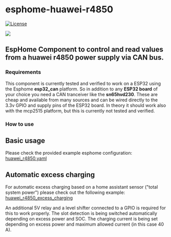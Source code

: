 # esphome-huawei-r4850

[![License][license-shield]](LICENSE)


<a href="https://www.buymeacoffee.com/mbsoftware"><img src="https://img.buymeacoffee.com/button-api/?text=Buy me a coffee&emoji=&slug=mbsoftware&button_colour=FFDD00&font_colour=000000&font_family=Cookie&outline_colour=000000&coffee_colour=ffffff" /></a>

## EspHome Component to control and read values from a huawei r4850 power supply via CAN bus.

### Requirements
This component is currently tested and verified to work on a ESP32 using the Esphome **esp32_can** platform. So in addition to any **ESP32 board** of your choice you need a CAN tranceiver like the **sn65hvd230**. These are cheap and available from many sources and can be wired directly to the 3.3v GPIO and supply pins of the ESP32 board.
In theory it should work also with the mcp2515 platform, but this is currently not tested and verified.

### How to use

## Basic usage
Please check the provided example esphome configuration:
[huawei_r4850.yaml](huawei_r4850.yaml)

## Automatic excess charging

For automatic excess charging based on a home assistant sensor ("total system power") please check out the following example:
[huawei_r4850_excess_charging](huawei_r4850_excess_charging.yaml)

An additional 5V relay and a level shifter connected to a GPIO is required for this to work properly. The slot detection is being switched automatically depending on excess power and SOC. The charging current is being set depending on excess power and maximum allowed current (in this case 40 A).

[license-shield]: https://img.shields.io/github/license/mb-software/homeassistant-powerbrain.svg?style=for-the-badge
